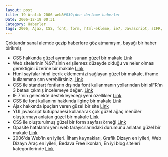 ```yaml
---
layout: post
title: 19 Aralık 2006 web&#039;den derleme haberler
Date: 2006-12-19 00:31
Category: Haberler
tags: 2006, Ajax, CSS, font, form, html-ekleme, ie7, Javascript, sIFR, web
---
```


Çoktandır sanal alemde gezip haberlere göz atmamışım, bayağı bir haber
birikmiş

-   CSS hakkında güzel ayrıntılar sunan güzel bir makale [Link][]
-   Web sitelerinin %97'sinin erişilemez düzeyde olduğu ve neler olması
    gerektiğini üzerine bir makale [Link][1]
-   Html sayfalar html içerik eklememizi sağlayan güzel bir makale,
    iframe kullanımına son verebilirsiniz. [Link][2]
-   CSS ile standart fontların dışında font kullanmanın yollarından biri
    sIFR'ın 3 betası çıkmış incelemeye değer. [Link][3]
-   IE 7'nin gelecekte destekleyeceği yeni özellikler [Link][4]
-   CSS ile font kullanımı hakkında ilginç bir makale [Link][5]
-   Ajax hakkında ipuçları veren güzel bir site [Link][6]
-   YUI javascript kütüphanesi kullanarak çok güzel ağaç menüler
    oluşturmayı anlatan güzel bir makale [Link][7]
-   CSS ile oluşturulmuş güzel bir form sayfası örneği [Link][8]
-   Opasite hatalarını yeni web tarayıcılarındaki durumunu anlatan güzel
    bir makale [Link][9]
-   2006'da Web'in en iyileri. İlham kaynakları, Grafik Dizayn en
    iyileri, Web Dizayn Araç en iyileri, Bedava Free ikonları, En iyi
    blog siteleri kategorilerinde [Link][10]


  [Link]: http://24ways.org/2006/css-production-notes
  [1]: http://www.456bereastreet.com/archive/200612/97_of_websites_still_inaccessible/
  [2]: http://www.aplus.co.yu/web-dev/insert-html-page-into-another-html-page/
  [3]: http://novemberborn.net/sifr3/beta1
  [4]: http://www.456bereastreet.com/archive/200612/10_must_haves_in_ie_next/
  [5]: http://www.methodarts.com/blog/post/css_and_typography/
  [6]: http://ajaxcookbook.org/
  [7]: http://www.javascriptkit.com/script/treeview/index.shtml
  [8]: http://nidahas.com/sandbox/form_template.html
  [9]: http://mezzoblue.com/archives/2006/12/12/opacity_bugs/
  [10]: http://fadtastic.net/2006/12/12/the-web-in-2006/

